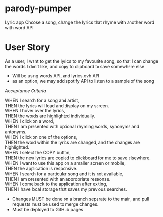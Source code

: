 # parody-pumper
Lyric app
Choose a song, change the lyrics that rhyme with another word with word API 

# User Story  
  
As a user, I want to get the lyrics to my favourite song, so that I can change the words I don’t like, and copy to clipboard to save somewhere else  
- Will be using words API, and lyrics.ovh API  
- as an option, we may add spotify API to listen to a sample of the song  
  
*Acceptance Criteria*
  
WHEN I search for a song and artist,  
THEN the lyrics will load and display on my screen.  
WHEN I hover over the lyrics,  
THEN the words are highlighted individually.  
WHEN I click on a word,  
THEN I am presented with optional rhyming words, synonyms and antonyms.  
WHEN I click on one of the options,  
THEN the word within the lyrics are changed, and the changes are highlighted.  
WHEN I select the COPY button,  
THEN the new lyrics are copied to clickboard for me to save elsewhere.  
WHEN I want to use this app on a smaller screen or mobile,  
THEN the application is responsive.  
WHEN I search for a particular song and it is not available,  
THEN I am presented with an appropriate response.  
WHEN I come back to the application after exiting,  
THEN I have local storage that saves my previous searches.  
  
- Changes MUST be done on a branch separate to the main, and pull requests must be used to merge changes.  
- Must be deployed to GitHub pages
